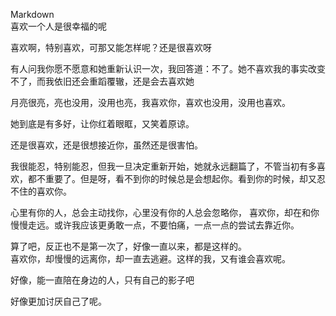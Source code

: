 

Markdown  
喜欢一个人是很幸福的呢

喜欢啊，特别喜欢，可那又能怎样呢？还是很喜欢呀

有人问我你愿不愿意和她重新认识一次，我回答道：不了。她不喜欢我的事实改变不了，而我依旧还会重蹈覆辙，还是会去喜欢她

月亮很亮，亮也没用，没用也亮，我喜欢你，喜欢也没用，没用也喜欢。

 她到底是有多好，让你红着眼眶，又笑着原谅。
 
 还是很喜欢，还是很想接近你，虽然还是很害怕。

我很能忍，特别能忍，但我一旦决定重新开始，她就永远翻篇了，不管当初有多喜欢，都不重要了。但是呀，看不到你的时候总是会想起你。看到你的时候，却又忍不住的喜欢你。

心里有你的人，总会主动找你，心里没有你的人总会忽略你，
喜欢你，却在和你慢慢走远。或许我应该更勇敢一点，不要怕痛，一点一点的尝试去靠近你。

算了吧，反正也不是第一次了，好像一直以来，都是这样的。   
喜欢你，却慢慢的远离你，却一直去逃避。这样的我，又有谁会喜欢呢。

好像，能一直陪在身边的人，只有自己的影子吧  

好像更加讨厌自己了呢。
